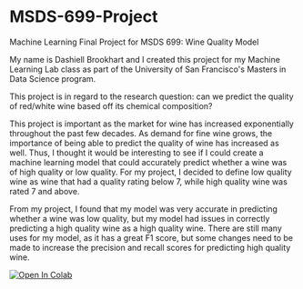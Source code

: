 # MSDS-699-Project
Machine Learning Final Project for MSDS 699: Wine Quality Model

My name is Dashiell Brookhart and I created this project for my Machine Learning Lab class as part of the University of San Francisco's Masters in Data Science program. 

This project is in regard to the research question: can we predict the quality of red/white wine based off its chemical composition? 

This project is important as the market for wine has increased exponentially throughout the past few decades. As demand for fine wine grows, the importance of being able to predict the quality of wine has increased as well. Thus, I thought it would be interesting to see if I could create a machine learning model that could accurately predict whether a wine was of high quality or low quality. For my project, I decided to define low quality wine as wine that had a quality rating below 7, while high quality wine was rated 7 and above. 

From my project, I found that my model was very accurate in predicting whether a wine was low quality, but my model had issues in correctly predicting a high quality wine as a high quality wine. There are still many uses for my model, as it has a great F1 score, but some changes need to be made to increase the precision and recall scores for predicting high quality wine.


[![Open In Colab](https://colab.research.google.com/assets/colab-badge.svg)](https://github.com/dashbrookhart/MSDS-699-Project/blob/main/My_model.ipynb)
